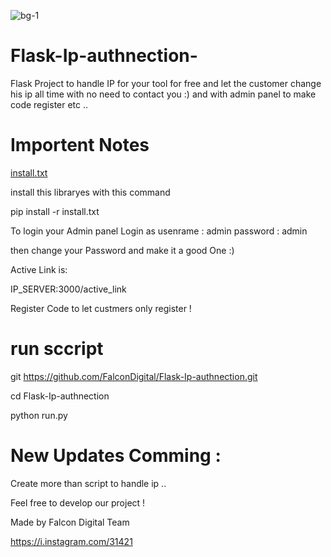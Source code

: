 ![bg-1](https://user-images.githubusercontent.com/28990906/153714485-466ef720-49c1-4233-8f2a-ea0df8d32312.png)


# Flask-Ip-authnection-
Flask Project to handle IP for your tool for free and let the customer change his ip all time with no need to contact you :) and with admin panel to make code register etc .. 

# Importent Notes 


[install.txt](https://github.com/FalconDigital/Flask-Ip-authnection-/files/8053542/install.txt)


install this libraryes with this command 

pip install -r install.txt

To login your Admin panel 
Login as 
usenrame : admin
password : admin

then change your Password and make it a good One :) 

Active Link is:

IP_SERVER:3000/active_link

Register Code to let custmers only register ! 

# run sccript 
git https://github.com/FalconDigital/Flask-Ip-authnection.git

cd Flask-Ip-authnection

python run.py 


# New Updates Comming :

Create more than script to handle ip .. 

Feel free to develop our project ! 

Made by Falcon Digital Team  

https://i.instagram.com/31421
